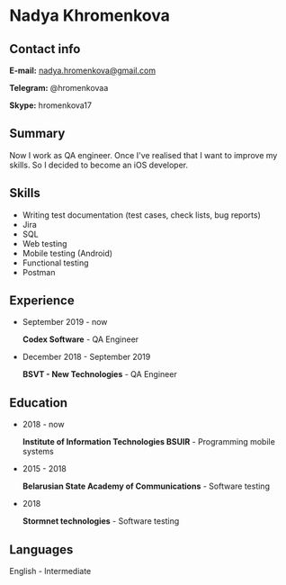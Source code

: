 # Nadya Khromenkova


## Contact info

**E-mail:** nadya.hromenkova@gmail.com

**Telegram:** @hromenkovaa

**Skype:** hromenkova17

## Summary

Now I work as QA engineer. Once I've realised that I want to improve my skills. So I decided to become an iOS developer.

## Skills

* Writing test documentation (test cases, check lists, bug reports)
* Jira
* SQL
* Web testing
* Mobile testing (Android)
* Functional testing
* Postman

## Experience

* September 2019 - now

	**Codex Software** - QA Engineer

* December 2018 - September 2019 

	**BSVT - New Technologies** - QA Engineer

## Education

* 2018 - now 

	**Institute of Information Technologies BSUIR** - Programming mobile systems

* 2015 - 2018 

	**Belarusian State Academy of Communications** - Software testing
	
* 	2018

	**Stormnet technologies** - Software testing


## Languages

English - Intermediate
